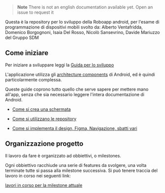 > **Note** There is not an english documentation available yet. Open an issue to request it

Questa è la repository per lo sviluppo della Roboapp android, per l'esame di programmazione di dispositivi mobili svolto da:
Alberto Ventafridda,
Domenico Borgognoni,
Isaia Del Rosso,
Nicolò Sansevrino,
Davide Mariuzzo
del Gruppo SDM


## Come iniziare

Per iniziare a sviluppare leggi la [Guida per lo sviluppo](./docs/development.it.md)

L'applicazione utilizza gli [architecture components](https://developer.android.com/topic/architecture/intro) di Android, ed è quindi particolarmente complessa.

Queste guide coprono tutto quello che serve sapere per mettere mano all'app, senza che sia necessario leggere l'intera documentazione di Android.

- [Come si crea una schermata](./docs/fragment-v-vm.it.md)

- [Come si utilizzano le repository](./docs/repository.it.md)

- [Come si implementa il design, Figma, Navigazione, sbatti vari](./docs/view-design.it.md)

## Organizzazione progetto

Il lavoro da fare è organizzato ad obbiettivi, o milestones.

Ogni obbiettivo racchiude una serie di features da svolgere, una volta terminate tutte si passa alla milestone successiva.
Si può tenere traccia del lavoro in corso nei seguenti link:

[lavori in corso per la milestone attuale](https://github.com/orgs/open-roboe/projects/3/views/1)

